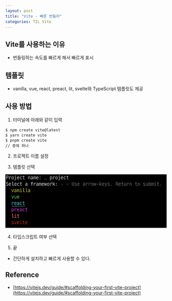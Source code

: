 ```yaml
---
layout: post
title: "Vite - 빠른 번들러"
categories: TIL Vite
---
```


## Vite를 사용하는 이유

- 번들링하는 속도를 빠르게 해서 빠르게 표시

## 템플릿

- vanilla, vue, react, preact, lit, svelte와 TypeScript 템플릿도 제공

## 사용 방법

1. 터미널에 아래와 같이 입력

```
$ npm create vite@latest
$ yarn create vite
$ pnpm create vite
// 중에 하나
```

2. 프로젝트 이름 설정

3. 템플릿 선택

![Select_Templates](../../../assets/img/post/20220412/vite.png)

4. 타입스크립트 여부 선택

5. 끝

- 간단하게 설치하고 빠르게 사용할 수 있다.

## Reference

- [https://vitejs.dev/guide/#scaffolding-your-first-vite-project](https://vitejs.dev/guide/#scaffolding-your-first-vite-project)
